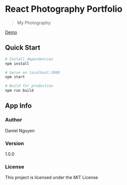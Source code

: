 # React Photography Portfolio
> My Photography

[Demo](https://danielnuwin.github.io)
## Quick Start

``` bash
# Install dependencies
npm install

# Serve on localhost:3000
npm start

# Build for production
npm run build
```

## App Info

### Author

Daniel Nguyen

### Version

1.0.0

### License

This project is licensed under the MIT License
